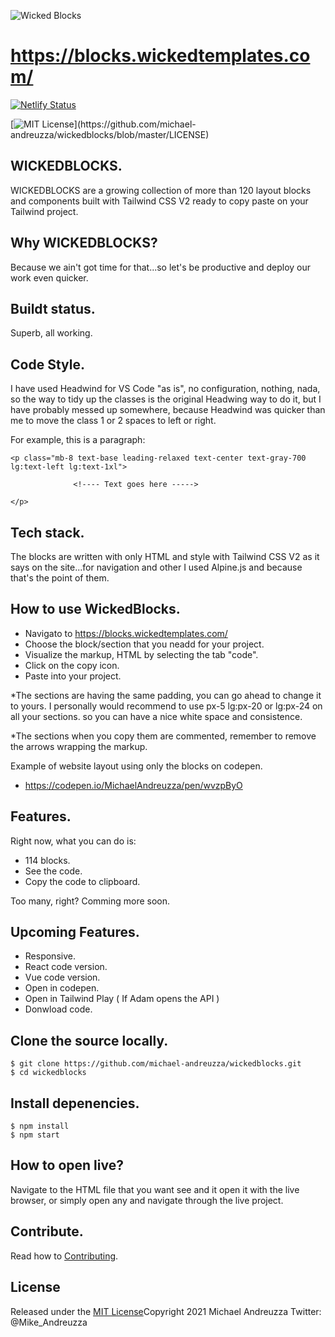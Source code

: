 
![Wicked Blocks](https://github.com/michael-andreuzza/wickedblocks/blob/master/wbGithub.png)

# https://blocks.wickedtemplates.com/

[![Netlify Status](https://api.netlify.com/api/v1/badges/3b3b2cb6-ab6b-4c79-ae12-74a51ee2a241/deploy-status)](https://app.netlify.com/sites/wt006/deploys)

[![MIT License](https://img.shields.io/apm/l/atomic-design-ui.svg?)](https://github.com/michael-andreuzza/wickedblocks/blob/master/LICENSE)



## WICKEDBLOCKS.
WICKEDBLOCKS are a growing collection of more than 120 layout blocks and components built with Tailwind CSS V2 ready to copy paste on your Tailwind project.


## Why WICKEDBLOCKS?
Because we ain't got time for that...so let's be productive and deploy our work even quicker.

## Buildt status.
Superb, all working.

## Code Style.
 I have used Headwind for VS Code "as is", no configuration, nothing, nada, so the way to tidy up the classes is the original Headwing way to do it, but I have probably messed up somewhere, because Headwind was quicker than me to move the class 1 or 2 spaces to left or right.

For example, this is a paragraph:

```
<p class="mb-8 text-base leading-relaxed text-center text-gray-700 lg:text-left lg:text-1xl">

              <!---- Text goes here ----->    
	      
</p>
```

## Tech stack.
The blocks are written with only HTML and style with Tailwind CSS V2 as it says on the site...for navigation and other I used Alpine.js and because that's the point of them.


## How to use WickedBlocks.
- Navigato to https://blocks.wickedtemplates.com/
- Choose the block/section that you neadd for your project.
- Visualize the markup, HTML by selecting the tab "code".
- Click on the copy icon.
- Paste into your project.

*The sections are having the same padding, you can go ahead to change it to yours. I personally would recommend to use px-5 lg:px-20 or lg:px-24 on all your sections. so you can have a nice white space and consistence.

*The sections when you copy them are commented, remember to remove the arrows wrapping the markup.

Example of website layout using only the blocks on codepen.
- https://codepen.io/MichaelAndreuzza/pen/wvzpByO


## Features.
Right now, what you can do is:

- 114 blocks.
- See the code.
- Copy the code to clipboard.

Too many, right? Comming more soon.

## Upcoming Features.
 - Responsive.
 - React code version.
 - Vue code version.
 - Open in codepen.
 - Open in Tailwind Play ( If Adam opens the API )
 - Donwload code.

## Clone the source locally.
```
$ git clone https://github.com/michael-andreuzza/wickedblocks.git
$ cd wickedblocks
```


## Install depenencies.

```
$ npm install
$ npm start

```

## How to open live?
Navigate to the HTML file that you want see and it open it with the live browser, or simply open any and navigate through the live project.


## Contribute.

Read how to [Contributing](https://github.com/michael-andreuzza/wickedblocks/blob/master/contributing.md).

## License
Released under the [MIT License](https://github.com/michael-andreuzza/wickedblocks/blob/master/LICENSE)Copyright 2021 Michael Andreuzza 
Twitter: @Mike_Andreuzza
